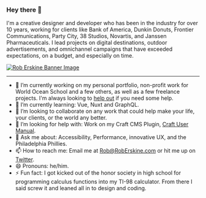 ### Hey there 👋

I'm a creative designer and developer who has been in the industry for over 10 years, working for clients like Bank of America, Dunkin Donuts, Frontier Communications, Party City, 38 Studios, Novartis, and Janssen Pharmaceuticals. I lead projects on digital destinations, outdoor advertisements, and omnichannel campaigns that have exceeded expectations, on a budget, and especially on time. 

<a href="https://roberskine.com?utm_source=github" target="_blank">![Rob Erskine Banner Image](https://p198.p4.n0.cdn.getcloudapp.com/items/E0unGvbX/github-banner.jpg?v=f2fd34f8c387c929439345d807d8a878)</a>

---

- 🔭 I’m currently working on my personal portfolio, non-profit work for World Ocean School and a few others, as well as a few freelance projects. I'm always looking to [help out](mailto:rob@roberskine.com) if you need some help.
- 🌱 I’m currently learning: Vue, Nuxt and GraphQL.
- 👯 I’m looking to collaborate on any work that could help make your life, your clients, or the world any better.
- 🤔 I’m looking for help with: Work on my Craft CMS Plugin, [Craft User Manual](https://github.com/hillholliday/Craft-User-Manual).
- 💬 Ask me about: Accessibility, Performance, innovative UX, and the Philadelphia Phillies.
- 📫 How to reach me: Email me at [Rob@RobErskine.com](mailto:rob@roberskine.com) or hit me up on [Twitter](https://twitter.com/erskinerob).
- 😄 Pronouns: he/him.
- ⚡ Fun fact: I got kicked out of the honor society in high school for programming calculus functions into my TI-98 calculator. From there I said screw it and leaned all in to design and coding. 
